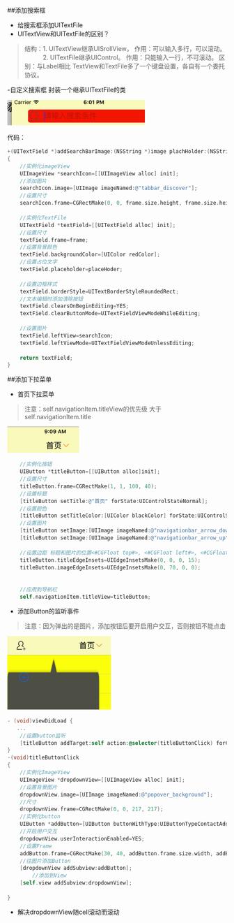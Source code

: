##添加搜索框
- 给搜索框添加UITextFile
 - UITextView和UITextFile的区别？
 >结构：1. UITextView继承UISrollView。 作用：可以输入多行，可以滚动。
 >　　　2. UITextFile继承UIControl。    作用：只能输入一行，不可滚动。
 >区别：与Label相比  TextView和TextFile多了一个键盘设置，各自有一个委托协议。
 
-自定义搜索框
封装一个继承UITextFile的类 

![](/assets/Snip20170925_3.png)

代码：

```objectivec
+(UITextField *)addSearchBarImage:(NSString *)image plachHolder:(NSString *)placeHoder frame:(CGRect)frame
{
    //实例化imageView
    UIImageView *searchIcon=[[UIImageView alloc] init];
    //添加图片
    searchIcon.image=[UIImage imageNamed:@"tabbar_discover"];
    //设置尺寸
    searchIcon.frame=CGRectMake(0, 0, frame.size.height, frame.size.height);
    
    //实例化TextFile
    UITextField *textField=[[UITextField alloc] init];
    //设置尺寸
    textField.frame=frame;
    //设置背景颜色
    textField.backgroundColor=[UIColor redColor];
    //设置占位文字
    textField.placeholder=placeHoder;
    
    //设置边框样式
    textField.borderStyle=UITextBorderStyleRoundedRect;
    //文本编辑时添加清除按钮
    textField.clearsOnBeginEditing=YES;
    textField.clearButtonMode=UITextFieldViewModeWhileEditing;
    
    //设置图片
    textField.leftView=searchIcon;
    textField.leftViewMode=UITextFieldViewModeUnlessEditing;
    
    return textField;
}
```

##添加下拉菜单
 - 首页下拉菜单
 >注意：self.navigationItem.titleView的优先级 大于 self.navigationItem.title

![](/assets/Snip20170926_1.png)


```objectivec
    //实例化按钮
    UIButton *titleButton=[[UIButton alloc]init];
    //设置尺寸
    titleButton.frame=CGRectMake(1, 1, 100, 40);
    //设置标题
    [titleButton setTitle:@"首页" forState:UIControlStateNormal];
    //设置颜色
    [titleButton setTitleColor:[UIColor blackColor] forState:UIControlStateNormal];
    //设置图片
    [titleButton setImage:[UIImage imageNamed:@"navigationbar_arrow_down"] forState:UIControlStateNormal];
    [titleButton setImage:[UIImage imageNamed:@"navigationbar_arrow_up"] forState:UIControlStateHighlighted];
    
    //设置边距 标题和图片的位置<#CGFloat top#>, <#CGFloat left#>, <#CGFloat bottom#>, <#CGFloat right#>
    titleButton.titleEdgeInsets=UIEdgeInsetsMake(0, 0, 0, 15);
    titleButton.imageEdgeInsets=UIEdgeInsetsMake(0, 70, 0, 0);
    
    
    //应用到导航栏
    self.navigationItem.titleView=titleButton;

```
 - 添加Button的监听事件
  >注意：因为弹出的是图片，添加按钮后要开启用户交互，否则按钮不能点击
  
![](/assets/Snip20170926_3.png)


```objectivec
- (void)viewDidLoad {
   ...
    //设置button监听
    [titleButton addTarget:self action:@selector(titleButtonClick) forControlEvents:UIControlEventTouchUpInside];
}
-(void)titleButtonClick
{
    //实例化ImageView
    UIImageView *dropdownView=[[UIImageView alloc] init];
    //设置背景图片
    dropdownView.image=[UIImage imageNamed:@"popover_background"];
    //尺寸
    dropdownView.frame=CGRectMake(0, 0, 217, 217);
    //实例化button
    UIButton *addButton=[UIButton buttonWithType:UIButtonTypeContactAdd];
    //开启用户交互
    dropdownView.userInteractionEnabled=YES;
    //设置Frame
    addButton.frame=CGRectMake(30, 40, addButton.frame.size.width, addButton.frame.size.height);
    //往图片添加Button
    [dropdownView addSubview:addButton];
        //添加到View
    [self.view addSubview:dropdownView];

}
```
 - 解决dropdownView随cell滚动而滚动
 
 




